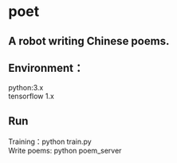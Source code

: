 # poet
A robot writing Chinese poems.
<br /> <br /> 
Environment：
---
python:3.x <br /> 
tensorflow  1.x

Run<br /> 
---
Training：python train.py <br /> 
Write poems: python poem_server<br /> 


